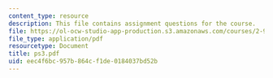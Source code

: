 ```yaml
---
content_type: resource
description: This file contains assignment questions for the course.
file: https://ol-ocw-studio-app-production.s3.amazonaws.com/courses/2-993j-introduction-to-numerical-analysis-for-engineering-13-002j-spring-2005/eec4f6bc957b864cf1de0184037bd52b_ps3.pdf
file_type: application/pdf
resourcetype: Document
title: ps3.pdf
uid: eec4f6bc-957b-864c-f1de-0184037bd52b
---
```

